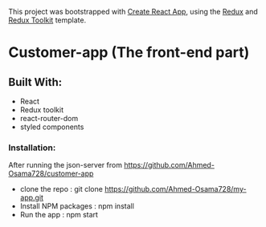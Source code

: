 This project was bootstrapped with [Create React App](https://github.com/facebook/create-react-app), using the [Redux](https://redux.js.org/) and [Redux Toolkit](https://redux-toolkit.js.org/) template.

# Customer-app (The front-end part)

## Built With:
- React
- Redux toolkit
- react-router-dom
- styled components

### Installation:
After running the json-server from https://github.com/Ahmed-Osama728/customer-app
- clone the repo : git clone https://github.com/Ahmed-Osama728/my-app.git
- Install NPM packages : npm install
- Run the app : npm start 

 
